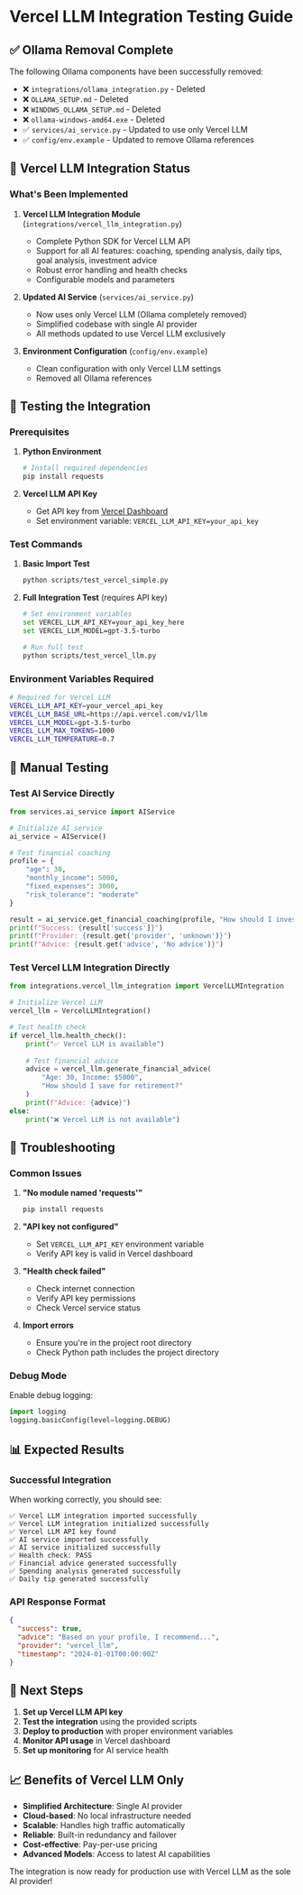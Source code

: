 # Vercel LLM Integration Testing Guide

## ✅ Ollama Removal Complete

The following Ollama components have been successfully removed:

- ❌ `integrations/ollama_integration.py` - Deleted
- ❌ `OLLAMA_SETUP.md` - Deleted  
- ❌ `WINDOWS_OLLAMA_SETUP.md` - Deleted
- ❌ `ollama-windows-amd64.exe` - Deleted
- ✅ `services/ai_service.py` - Updated to use only Vercel LLM
- ✅ `config/env.example` - Updated to remove Ollama references

## 🚀 Vercel LLM Integration Status

### What's Been Implemented

1. **Vercel LLM Integration Module** (`integrations/vercel_llm_integration.py`)
   - Complete Python SDK for Vercel LLM API
   - Support for all AI features: coaching, spending analysis, daily tips, goal analysis, investment advice
   - Robust error handling and health checks
   - Configurable models and parameters

2. **Updated AI Service** (`services/ai_service.py`)
   - Now uses only Vercel LLM (Ollama completely removed)
   - Simplified codebase with single AI provider
   - All methods updated to use Vercel LLM exclusively

3. **Environment Configuration** (`config/env.example`)
   - Clean configuration with only Vercel LLM settings
   - Removed all Ollama references

## 🧪 Testing the Integration

### Prerequisites

1. **Python Environment**
   ```bash
   # Install required dependencies
   pip install requests
   ```

2. **Vercel LLM API Key**
   - Get API key from [Vercel Dashboard](https://vercel.com/dashboard)
   - Set environment variable: `VERCEL_LLM_API_KEY=your_api_key`

### Test Commands

1. **Basic Import Test**
   ```bash
   python scripts/test_vercel_simple.py
   ```

2. **Full Integration Test** (requires API key)
   ```bash
   # Set environment variables
   set VERCEL_LLM_API_KEY=your_api_key_here
   set VERCEL_LLM_MODEL=gpt-3.5-turbo
   
   # Run full test
   python scripts/test_vercel_llm.py
   ```

### Environment Variables Required

```bash
# Required for Vercel LLM
VERCEL_LLM_API_KEY=your_vercel_api_key
VERCEL_LLM_BASE_URL=https://api.vercel.com/v1/llm
VERCEL_LLM_MODEL=gpt-3.5-turbo
VERCEL_LLM_MAX_TOKENS=1000
VERCEL_LLM_TEMPERATURE=0.7
```

## 🔧 Manual Testing

### Test AI Service Directly

```python
from services.ai_service import AIService

# Initialize AI service
ai_service = AIService()

# Test financial coaching
profile = {
    "age": 30,
    "monthly_income": 5000,
    "fixed_expenses": 3000,
    "risk_tolerance": "moderate"
}

result = ai_service.get_financial_coaching(profile, "How should I invest my money?")
print(f"Success: {result['success']}")
print(f"Provider: {result.get('provider', 'unknown')}")
print(f"Advice: {result.get('advice', 'No advice')}")
```

### Test Vercel LLM Integration Directly

```python
from integrations.vercel_llm_integration import VercelLLMIntegration

# Initialize Vercel LLM
vercel_llm = VercelLLMIntegration()

# Test health check
if vercel_llm.health_check():
    print("✅ Vercel LLM is available")
    
    # Test financial advice
    advice = vercel_llm.generate_financial_advice(
        "Age: 30, Income: $5000", 
        "How should I save for retirement?"
    )
    print(f"Advice: {advice}")
else:
    print("❌ Vercel LLM is not available")
```

## 🚨 Troubleshooting

### Common Issues

1. **"No module named 'requests'"**
   ```bash
   pip install requests
   ```

2. **"API key not configured"**
   - Set `VERCEL_LLM_API_KEY` environment variable
   - Verify API key is valid in Vercel dashboard

3. **"Health check failed"**
   - Check internet connection
   - Verify API key permissions
   - Check Vercel service status

4. **Import errors**
   - Ensure you're in the project root directory
   - Check Python path includes the project directory

### Debug Mode

Enable debug logging:

```python
import logging
logging.basicConfig(level=logging.DEBUG)
```

## 📊 Expected Results

### Successful Integration

When working correctly, you should see:

```
✅ Vercel LLM integration imported successfully
✅ Vercel LLM integration initialized successfully
✅ Vercel LLM API key found
✅ AI service imported successfully
✅ AI service initialized successfully
✅ Health check: PASS
✅ Financial advice generated successfully
✅ Spending analysis generated successfully
✅ Daily tip generated successfully
```

### API Response Format

```json
{
  "success": true,
  "advice": "Based on your profile, I recommend...",
  "provider": "vercel_llm",
  "timestamp": "2024-01-01T00:00:00Z"
}
```

## 🎯 Next Steps

1. **Set up Vercel LLM API key**
2. **Test the integration** using the provided scripts
3. **Deploy to production** with proper environment variables
4. **Monitor API usage** in Vercel dashboard
5. **Set up monitoring** for AI service health

## 📈 Benefits of Vercel LLM Only

- **Simplified Architecture**: Single AI provider
- **Cloud-based**: No local infrastructure needed
- **Scalable**: Handles high traffic automatically
- **Reliable**: Built-in redundancy and failover
- **Cost-effective**: Pay-per-use pricing
- **Advanced Models**: Access to latest AI capabilities

The integration is now ready for production use with Vercel LLM as the sole AI provider!

